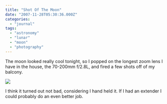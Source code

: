 ```yaml
---
title: "Shot Of The Moon"
date: "2007-11-28T05:30:36.000Z"
categories: 
  - "journal"
tags: 
  - "astronomy"
  - "lunar"
  - "moon"
  - "photography"
---
```


The moon looked really cool tonight, so I popped on the longest zoom lens I have in the house, the 70-200mm f/2.8L, and fired a few shots off of my balcony.

[![](http://farm3.static.flickr.com/2239/2070760106_8515197848.jpg?v=0)](http://www.flickr.com/photos/duanestorey/2070760106/)

I think it turned out not bad, considering I hand held it. If I had an extender I could probably do an even better job.
